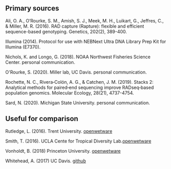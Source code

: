 ## Primary sources
Ali, O. A., O’Rourke, S. M., Amish, S. J., Meek, M. H., Luikart, G., Jeffres, C., & Miller, M. R. (2016). RAD capture (Rapture): flexible and efficient sequence-based genotyping. Genetics, 202(2), 389-400.

Illumina (2014). Protocol for use with NEBNext Ultra DNA Library Prep Kit for Illumina (E7370).

Nichols, K. and Longo, G. (2018). NOAA Northwest Fisheries Science Center. personal communication.

O'Rourke, S. (2020). Miller lab, UC Davis. personal communication.

Rochette, N. C., Rivera‐Colón, A. G., & Catchen, J. M. (2019). Stacks 2: Analytical methods for paired‐end sequencing improve RADseq‐based population genomics. Molecular Ecology, 28(21), 4737-4754.

Sard, N. (2020). Michigan State University. personal communication.

## Useful for comparison
Rutledge, L. (2016). Trent University. [openwetware](https://www.google.com/url?sa=t&rct=j&q=&esrc=s&source=web&cd=13&cad=rja&uact=8&ved=2ahUKEwiZtNnflcbfAhUgHzQIHXUVDYIQFjAMegQIAxAC&url=http%3A%2F%2Fopenwetware.org%2Fimages%2F5%2F57%2F20160810_BestRAD_LYR.pdf&usg=AOvVaw3Dx6wPC1t45MjKC8VO6Bgj)

Smith, T. (2016). UCLA Cente for Tropical Diversity Lab.[openwetware](https://openwetware.org/wiki/CTR:Notebook/PIRE)

Vonholdt, B. (2018) Princeton University. [openwetware](https://openwetware.org/wiki/VonHoldt_Lab)

Whitehead, A. (2017) UC Davis. [github](https://github.com/WhiteheadLab)
